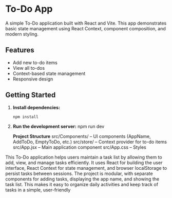 # To-Do App

A simple To-Do application built with React and Vite. This app demonstrates basic state management using React Context, component composition, and modern styling.

## Features

- Add new to-do items
- View all to-dos
- Context-based state management
- Responsive design

## Getting Started

1. **Install dependencies:**
   ```sh
   npm install

2. **Run the development server:**
   npm run dev
   
   **Project Structure**
src/Components/ – UI components (AppName, AddToDo, EmptyToDo, etc.)
src/store/ – Context provider for to-do items
src/App.jsx – Main application component
src/App.css – Styles

This To-Do application helps users maintain a task list by allowing them to add, view, and manage tasks efficiently. It uses React for building the user interface, React Context for state management, and browser localStorage to persist tasks between sessions. The project is modular, with separate components for adding tasks, displaying the app name, and showing the task list. This makes it easy to organize daily activities and keep track of tasks in a simple, user-friendly
